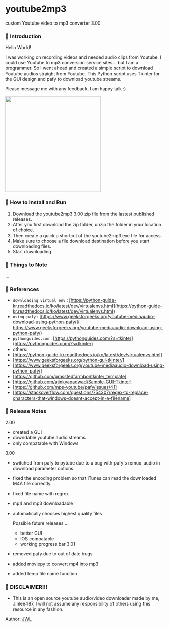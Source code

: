 

# youtube2mp3
custom Youtube video to mp3 converter 3.00
### 👋 Introduction 

Hello World! 

I was working on recording videos and needed audio clips from Youtube.
I could use Youtube to mp3 conversion service sites... but I am a programmer. 
So I went ahead and created a simple script to download Youtube audios straight from Youtube.
This Python script uses Tkinter for the GUI design and pafy to download youtube streams.

Please message me with any feedback, I am happy talk :)

<img src="https://user-images.githubusercontent.com/46912607/120653042-4c1f9a00-c4bb-11eb-9e2e-79c13aebbc20.PNG" width="300">

### 📑 How to Install and Run

1. Download the youtube2mp3 3.00 zip file from the lastest published releases.
2. After you first download the zip folder, unzip the folder in your location of choice.
3. Then create a quick a shortcut of the youtube2mp3.exe file for access.
4. Make sure to choose a file download destination before you start downloading files.
5. Start downloading
### 📑 Things to Note 

...
### 📑 References
- `downloading virtual env` : [https://python-guide-kr.readthedocs.io/ko/latest/dev/virtualenvs.html](https://python-guide-kr.readthedocs.io/ko/latest/dev/virtualenvs.html)
- `using pafy` : [https://www.geeksforgeeks.org/youtube-mediaaudio-download-using-python-pafy/]( https://www.geeksforgeeks.org/youtube-mediaaudio-download-using-python-pafy/)
- `pythonguides.com` : [https://pythonguides.com/?s=tkinter](https://pythonguides.com/?s=tkinter)
- others: 
- [https://python-guide-kr.readthedocs.io/ko/latest/dev/virtualenvs.html]
- [https://www.geeksforgeeks.org/python-gui-tkinter/]
- [https://www.geeksforgeeks.org/youtube-mediaaudio-download-using-python-pafy/]
- [https://github.com/grassfedfarmboi/tkinter_template]
- [https://github.com/ajinkyapadwad/Sample-GUI-Tkinter]
- [https://github.com/mps-youtube/pafy/issues/41]
- [https://stackoverflow.com/questions/754307/regex-to-replace-characters-that-windows-doesnt-accept-in-a-filename]

### 📑 Release Notes
2.00
- created a GUI 
- downdable youtube audio streams
- only compatable with Windows

3.00    
- switched from pafy to pytube due to a bug with pafy's remux_audio in download parameter options.
- fixed the encoding problem so that iTunes can read the downloaded M4A file correctly.
- fixed file name with regrex
- mp4 and mp3 downloadable
- automatically chooses highest quality files

    Possible future releases ... 
    - better GUI 
    - IOS compatable
    - working progress bar
3.01
- removed pafy due to out of date bugs
- added moviepy to convert mp4 into mp3
- added temp file name function
### 👋 DISCLAIMER!!!
- This is an open source youtube audio/video downloader made by me, Jinlee487. I will not assume any responsibility of others using this resource in any fashion.


Author: <a href="https://github.com/jinlee487">JWL</a>
